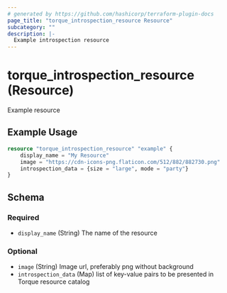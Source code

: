 ```yaml
---
# generated by https://github.com/hashicorp/terraform-plugin-docs
page_title: "torque_introspection_resource Resource"
subcategory: ""
description: |-
  Example introspection resource
---
```


# torque_introspection_resource (Resource)

Example resource

## Example Usage

```terraform
resource "torque_introspection_resource" "example" {
    display_name = "My Resource"
    image = "https://cdn-icons-png.flaticon.com/512/882/882730.png"
    introspection_data = {size = "large", mode = "party"}
}
```

<!-- schema generated by tfplugindocs -->
## Schema

### Required

- `display_name` (String) The name of the resource

### Optional

- `image` (String) Image url, preferably png without background
- `introspection_data` (Map) list of key-value pairs to be presented in Torque resource catalog
